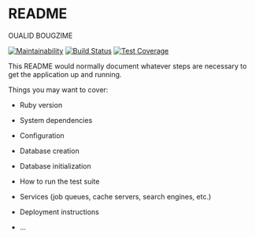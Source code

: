 # README

OUALID BOUGZIME

[![Maintainability](https://api.codeclimate.com/v1/badges/b0cb9c6abf360180d7ed/maintainability)](https://codeclimate.com/github/OualidBougzime/back/maintainability)
[![Build Status](https://travis-ci.org/OualidBougzime/back.svg?branch=master)](https://travis-ci.org/OualidBougzime/back)
[![Test Coverage](https://api.codeclimate.com/v1/badges/b0cb9c6abf360180d7ed/test_coverage)](https://codeclimate.com/github/OualidBougzime/back/test_coverage)

This README would normally document whatever steps are necessary to get the
application up and running.

Things you may want to cover:

* Ruby version

* System dependencies

* Configuration

* Database creation

* Database initialization

* How to run the test suite

* Services (job queues, cache servers, search engines, etc.)

* Deployment instructions

* ...
